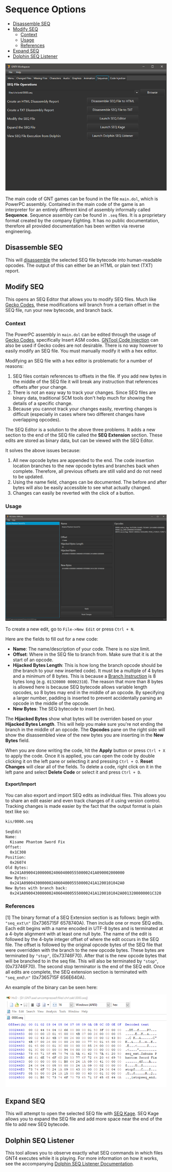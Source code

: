 # Sequence Options

- [Disassemble SEQ](#disassemble-seq)
- [Modify SEQ](#modify-seq)
  - [Context](#context)
  - [Usage](#usage)
  - [References](#references)
- [Expand SEQ](#expand-seq)
- [Dolphin SEQ Listener](#dolphin-seq-listener)

![Sequence](/docs/sequence.png?raw=true "Sequence")

The main code of GNT games can be found in the file `main.dol`, which is PowerPC assembly. Contained in the main code of the game is an interpreter for an entirely different kind of assembly informally called **Sequence**. Sequence assembly can be found in `.seq` files. It is a proprietary format created by the company Eighting. It has no public documentation, therefore all provided documentation has been written via reverse engineering.

## Disassemble SEQ

This will [disassemble](https://en.wikipedia.org/wiki/Disassembler) the selected SEQ file bytecode into human-readable opcodes. The output of this can either be an HTML or plain text (TXT) report.

## Modify SEQ

This opens an SEQ Editor that allows you to modify SEQ files. Much like [Gecko Codes](https://github.com/NicholasMoser/Naruto-GNT-Modding/blob/master/general/docs/guides/gecko_codetype_documentation.md), these modifications will branch from a certain offset in the SEQ file, run your new bytecode, and branch back.

### Context

The PowerPC assembly in `main.dol` can be edited through the usage of [Gecko Codes](https://github.com/NicholasMoser/Naruto-GNT-Modding/blob/master/general/docs/guides/gecko_codetype_documentation.md), specifically Insert ASM codes. [GNTool Code Injection](/docs/code_injection.md) can also be used if Gecko codes are not desirable. There is no way however to easily modify an SEQ file. You must manually modify it with a hex editor.

Modifying an SEQ file with a hex editor is problematic for a number of reasons:

1. SEQ files contain references to offsets in the file. If you add new bytes in the middle of the SEQ file it will break any instruction that references offsets after your change.
2. There is not an easy way to track your changes. Since SEQ files are binary data, traditional SCM tools don't help much for showing the details of a specific change.
3. Because you cannot track your changes easily, reverting changes is difficult (especially in cases where two different changes have overlapping opcodes).

The SEQ Editor is a solution to the above three problems. It adds a new section to the end of the SEQ file called the **SEQ Extension** section. These edits are stored as binary data, but can be viewed with the SEQ Editor.

It solves the above issues because:

1. All new opcode bytes are appended to the end. The code insertion location branches to the new opcode bytes and branches back when complete. Therefore, all previous offsets are still valid and do not need to be updated.
2. Using the name field, changes can be documented. The before and after bytes will also be easily accessible to see what actually changed.
3. Changes can easily be reverted with the click of a button.


### Usage

![SEQ Editor](/docs/seqeditor.png?raw=true "SEQ Editor")

To create a new edit, go to `File->New Edit` or press `Ctrl + N`.

Here are the fields to fill out for a new code:

- **Name**: The name/description of your code. There is no size limit.
- **Offset**: Where in the SEQ file to branch from. Make sure that it is at the start of an opcode.
- **Hijacked Bytes Length**: This is how long the branch opcode should be (the branch to your new inserted code). It must be a multiple of 4 bytes and a minimum of 8 bytes. This is because a [Branch Instruction](https://github.com/NicholasMoser/Naruto-GNT-Modding/blob/master/gnt4/docs/guides/opcode_group/01.md#0132---b) is 8 bytes long (e.g. `01320000 00002310`). The reason that more than 8 bytes is allowed here is because SEQ bytecode allows variable length opcodes, so 8 bytes may end in the middle of an opcode. By specifying a larger number, padding is inserted to prevent accidentally parsing an opcode in the middle of the opcode.
- **New Bytes**: The SEQ bytecode to insert (in hex).

The **Hijacked Bytes** show what bytes will be overriden based on your **Hijacked Bytes Length**. This will help you make sure you're not ending the branch in the middle of an opcode. The **Opcodes** pane on the right side will show the disassembled view of the new bytes you are inserting in the **New Bytes** field.

When you are done writing the code, hit the **Apply** button or press `Ctrl + X` to apply the code. Once it is applied, you can open the code by double clicking it on the left pane or selecting it and pressing `Ctrl + O`. **Reset Changes** will clear all of the fields. To delete a code, right click on it in the left pane and select **Delete Code** or select it and press `Ctrl + D`.

#### Export/Import

You can also export and import SEQ edits as individual files. This allows you to share an edit
easier and even track changes of it using version control. Tracking changes is made easier by the
fact that the output format is plain text like so:

```seqedit
kis/0000.seq

SeqEdit
Name:
  Kisame Phantom Sword Fix
Offset:
  0x1C308
Position:
  0x26074
Old Bytes:
  0x241A0900410000002406040005550000241A090002000000
New Bytes:
  0x241A0900430000002406040005550000241A1200101042A0
New Bytes with branch back:
  0x241A0900430000002406040005550000241A1200101042A0013200000001C320
```

### References

[1] The binary format of a SEQ Extension section is as follows: begin with `"seq_ext\n"` (0x7365715F 6578740A). Then include one or more SEQ edits. Each edit begins with a name encoded in UTF-8 bytes and is terminated at a 4-byte alignment with at least one null byte. The name of the edit is followed by the 4-byte integer offset of where the edit occurs in the SEQ file. The offset is followed by the original opcode bytes of the SEQ file that were overridden with the branch to the new opcode bytes. These bytes are terminated by `"stop"`, (0x73746F70). After that is the new opcode bytes that will be branched to in the seq file. This will also be terminated by `"stop"`, (0x73746F70). The second stop terminator is the end of the SEQ edit. Once all edits are complete, the SEQ extension section is terminated with `"seq_end\n"` (0x7365715F 656E640A).

An example of the binary can be seen here:

![SEQ Extension](/docs/seqext.png?raw=true "SEQ Editor")

## Expand SEQ

This will attempt to open the selected SEQ file with [SEQ Kage](https://github.com/mitchellhumphrey/seq-kage/releases). SEQ Kage allows you to expand the SEQ file and add more space near the end of the file to add new SEQ bytecode.

## Dolphin SEQ Listener

This tool allows you to observe exactly what SEQ commands in which files GNT4 executes while it is playing. For more information on how it works, see the accompanying [Dolphin SEQ Listener Documentation](/docs/seq_listener.md).
